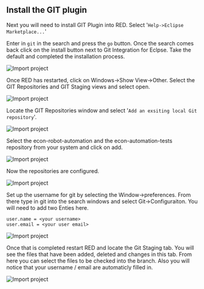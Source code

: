 ## Install the GIT plugin
Next you will need to install GIT Plugin into RED. Select '`Help->Eclipse Marketplace...`'

Enter in `git` in the search and press the `go` button. Once the search comes back click on the install button next to Git Integration for Eclpse. Take the default and completed the installation process.

![Import project](img/Red_git_plugin.png)

Once RED has restarted, click on Windows->Show View->Other.
Select the GIT Repositories and GIT Staging views and select open.

![Import project](img/Red_git_view.png)


Locate the GIT Repositories window and select '`Add an exsiting local Git repository`'.

![Import project](img/Red_git_repos.png)


Select the econ-robot-automation and the econ-automation-tests repository from your system and click on add.

![Import project](img/Red_git_select_repos.png)

Now the repositories are configured. 

![Import project](img/Red_git_repos_configured.png)


Set up the username for git by selecting the Window->preferences. From there type in git into the search windows and select Git->Configuraiton. You will need to add two Enties here.

    user.name = <your username>
    user.email = <your user email>

![Import project](img/Red_git_user.png)

Once that is completed restart RED and locate the Git Staging tab. You will see the files that have been added, deleted and changes in this tab. From here you can select the files to be checked into the branch. Also you will notice that your username / email are automaticly filled in.

![Import project](img/Red_git_staging.png)

